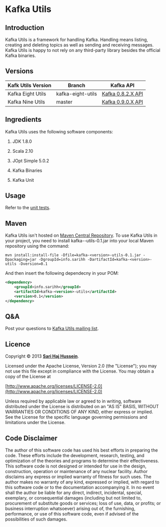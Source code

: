 # Kafka Utils

## Introduction
Kafka Utils is a framework for handling Kafka. Handling means listing, creating and deleting topics as well as sending and receiving messages. Kafka Utils is happy to not rely on any third-party library besides the official Kafka binaries.

## Versions
Kafk Utils Version | Branch            | Kafka API
------------------ | ----------------- | -----------------------------------------------------------
Kafka Eight Utils  | kafka-eight-utils | [Kafka 0.8.2.X API](http://kafka.apache.org/082/documentation.html)
Kafka Nine Utils   | master            | [Kafka 0.9.0.X API](http://kafka.apache.org/090/documentation.html)

## Ingredients
Kafka Utils uses the following software components:

1. JDK 1.8.0

2. Scala 2.10

3. JOpt Simple 5.0.2

4. Kafka Binaries

5. Kafka Unit

## Usage
Refer to the [unit tests](./src/test/java/info/sarihh/kafka/eight/utils).

## Maven

Kafka Utils isn't hosted on [Maven Central Repository](http://search.maven.org). To use Kafka Utils in your project, you need to install kafka-<version>-utils-0.1.jar into your local Maven repository using the command:

```
mvn install:install-file -Dfile=kafka-<version>-utils-0.1.jar -Dpackaging=jar -DgroupId=info.sarihh -DartifactId=kafka-<version>-utils -Dversion=0.1
```

And then insert the following dependecny in your POM:

```XML
<dependency>
	<groupId>info.sarihh</groupId>
	<artifactId>kafka-<version>-utils</artifactId>
	<version>0.1</version>
</dependency>
```

## Q&A

Post your questions to [Kafka Utils mailing list](https://lists.sourceforge.net/lists/listinfo/kafka-utils-list).

## Licence
Copyright &copy; 2013 **[Sari Haj Hussein](http://sarihh.info)**.

Licensed under the Apache License, Version 2.0 (the "License");
you may not use this file except in compliance with the License.
You may obtain a copy of the License at

[http://www.apache.org/licenses/LICENSE-2.0](http://www.apache.org/licenses/LICENSE-2.0)

Unless required by applicable law or agreed to in writing, software
distributed under the License is distributed on an "AS IS" BASIS,
WITHOUT WARRANTIES OR CONDITIONS OF ANY KIND, either express or implied.
See the License for the specific language governing permissions and
limitations under the License.

## Code Disclaimer
The author of this software code has used his best efforts in preparing the code. These efforts include the development, research, testing, and optimization of the theories and programs to determine their effectiveness. This software code is not designed or intended for use in the design, construction, operation or maintenance of any nuclear facility. Author disclaims any express or implied warranty of fitness for such uses. The author makes no warranty of any kind, expressed or implied, with regard to this software code or to the documentation accompanying it. In no event shall the author be liable for any direct, indirect, incidental, special, exemplary, or consequential damages (including but not limited to, procurement of substitute goods or services; loss of use, data, or profits; or business interruption whatsoever) arising out of, the furnishing, performance, or use of this software code, even if advised of the possibilities of such damages.